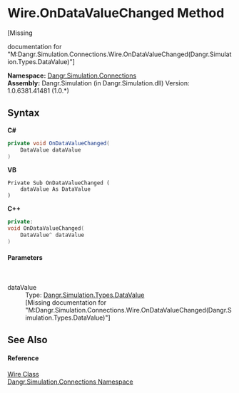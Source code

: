 # Wire.OnDataValueChanged Method 
 

\[Missing <summary> documentation for "M:Dangr.Simulation.Connections.Wire.OnDataValueChanged(Dangr.Simulation.Types.DataValue)"\]

**Namespace:**&nbsp;<a href="N_Dangr_Simulation_Connections">Dangr.Simulation.Connections</a><br />**Assembly:**&nbsp;Dangr.Simulation (in Dangr.Simulation.dll) Version: 1.0.6381.41481 (1.0.*)

## Syntax

**C#**<br />
``` C#
private void OnDataValueChanged(
	DataValue dataValue
)
```

**VB**<br />
``` VB
Private Sub OnDataValueChanged ( 
	dataValue As DataValue
)
```

**C++**<br />
``` C++
private:
void OnDataValueChanged(
	DataValue^ dataValue
)
```


#### Parameters
&nbsp;<dl><dt>dataValue</dt><dd>Type: <a href="T_Dangr_Simulation_Types_DataValue">Dangr.Simulation.Types.DataValue</a><br />\[Missing <param name="dataValue"/> documentation for "M:Dangr.Simulation.Connections.Wire.OnDataValueChanged(Dangr.Simulation.Types.DataValue)"\]</dd></dl>

## See Also


#### Reference
<a href="T_Dangr_Simulation_Connections_Wire">Wire Class</a><br /><a href="N_Dangr_Simulation_Connections">Dangr.Simulation.Connections Namespace</a><br />